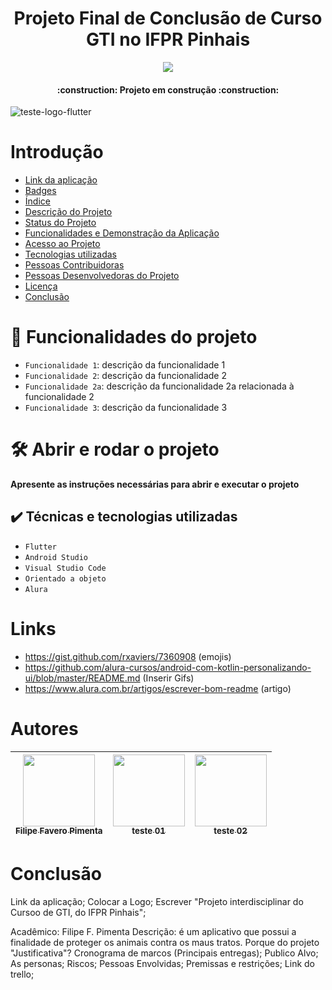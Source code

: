 <h1 align="center">Projeto Final de Conclusão de Curso GTI no IFPR Pinhais</h1>

<p align="center">
<img src="http://img.shields.io/static/v1?label=STATUS&message=EM%20DESENVOLVIMENTO&color=GREEN&style=for-the-badge"/>
</p>

<h4 align="center"> 
    :construction:  Projeto em construção  :construction:
</h4>

![teste-logo-flutter](https://github.com/Lipepimenta/Projeto-Final/assets/95368421/3fba2efa-295c-44fd-96a8-328bd3bf36cc)

# Introdução

* [Link da aplicação](#Título-e-Imagem-de-capa)
* [Badges](#badges)
* [Índice](#índice)
* [Descrição do Projeto](#descrição-do-projeto)
* [Status do Projeto](#status-do-Projeto)
* [Funcionalidades e Demonstração da Aplicação](#funcionalidades-e-demonstração-da-aplicação)
* [Acesso ao Projeto](#acesso-ao-projeto)
* [Tecnologias utilizadas](#tecnologias-utilizadas)
* [Pessoas Contribuidoras](#pessoas-contribuidoras)
* [Pessoas Desenvolvedoras do Projeto](#pessoas-desenvolvedoras)
* [Licença](#licença)
* [Conclusão](#conclusão)

# :hammer: Funcionalidades do projeto

- `Funcionalidade 1`: descrição da funcionalidade 1
- `Funcionalidade 2`: descrição da funcionalidade 2
- `Funcionalidade 2a`: descrição da funcionalidade 2a relacionada à funcionalidade 2
- `Funcionalidade 3`: descrição da funcionalidade 3

# 🛠️ Abrir e rodar o projeto

**Apresente as instruções necessárias para abrir e executar o projeto**

## ✔️ Técnicas e tecnologias utilizadas

- ``Flutter``
- ``Android Studio``
- ``Visual Studio Code``
- ``Orientado a objeto``
- ``Alura``

# Links

* https://gist.github.com/rxaviers/7360908 (emojis)
* https://github.com/alura-cursos/android-com-kotlin-personalizando-ui/blob/master/README.md (Inserir Gifs)
* https://www.alura.com.br/artigos/escrever-bom-readme (artigo)

# Autores

| [<img src="https://github.com/Lipepimenta/Projeto-Final/assets/95368421/187cc470-b471-4c81-9ff2-5febf80c0c6d" width=115><br><sub>Filipe Favero Pimenta</sub>](https://github.com/Lipepimenta) |  [<img src="https://avatars." width=115><br><sub>teste 01</sub>](https://github.com/) |  [<img src="https://avatars." width=115><br><sub>teste 02</sub>](https://github.com/) |
| :---: | :---: | :---: |

# Conclusão

Link da aplicação;
Colocar a Logo;
Escrever "Projeto interdisciplinar do Cursoo de GTI, do IFPR Pinhais";

Acadêmico: Filipe F. Pimenta
Descrição: é um aplicativo que possui a finalidade de proteger os animais contra os maus tratos.
Porque do projeto "Justificativa"?
Cronograma de marcos (Principais entregas);
Publico Alvo;
As personas;
Riscos;
Pessoas Envolvidas;
Premissas e restrições;
Link do trello;


